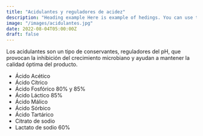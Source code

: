 ```yaml
---
title: "Acidulantes y reguladores de acidez"
description: "Heading example Here is example of hedings. You can use this heading by following markdownify rules."
image: "/images/acidulantes.jpg"
date: 2022-08-04T05:00:00Z
draft: false
---
```


Los acidulantes son un tipo de conservantes, reguladores del pH, que provocan la inhibición del crecimiento microbiano y ayudan a mantener la calidad óptima del producto.




























- Ácido Acético
- Ácido Cítrico
- Ácido Fosfórico 80% y 85%
- Ácido Láctico 85%
- Ácido Málico
- Ácido Sórbico
- Ácido Tartárico
- Citrato de sodio
- Lactato de sodio 60%

